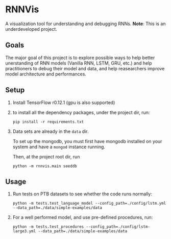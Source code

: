 # RNNVis
A visualization tool for understanding and debugging RNNs.
**Note**: This is an underdeveloped project.
## Goals
The major goal of this project is to explore possible ways to help better unerstanding of RNN models (Vanilla RNN, LSTM, GRU, etc.)
and help practitioners to debug their model and data, and help reasearchers improve model architecture and performances.

## Setup

1. Install TensorFlow r0.12.1 (gpu is also supported)

2. to install all the dependency packages, under the project dir, run:
 
    `pip install -r requirements.txt` 

3. Data sets are already in the `data` dir.
 
   To set up the mongodb, you must first have mongodb installed on your system and have a `mongod` instance running.
   
   Then, at the project root dir, run
   
   `python -m rnnvis.main seeddb`

## Usage

1. Run tests on PTB datasets to see whether the code runs normally: 

    `python -m tests.test_language_model --config_path=./config/lstm.yml --data_path=./data/simple-examples/data`

2. For a well performed model, and use pre-defined procedures, run:

    `python -m tests.test_procedures --config_path=./config/lstm-large3.yml --data_path=./data/simple-examples/data`
